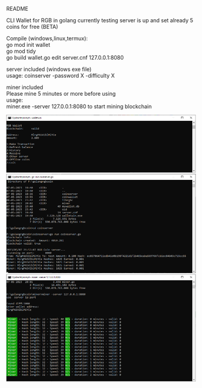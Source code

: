 README

CLI Wallet for RGB in golang currently testing server is up and set already
5 coins for free (BETA)

Compile (windows,linux,termux):<Br>
go mod init wallet<br>
go mod tidy<br>
go build wallet.go
edit server.cnf 127.0.0.1:8080

server included (windows exe file)<br>
usage: coinserver -password X -difficulty X 

miner included<br>
Please mine 5 minutes or more before using<br>
usage:<br>
miner.exe -server 127.0.0.1:8080 to start mining blockchain

<img src="https://github.com/brenrecorder/walletrgb/blob/main/pictures/screenwallet.png?raw=true"></img>
<img src="https://github.com/brenrecorder/walletrgb/blob/main/pictures/screenserver.png?raw=true"></img>
<img src="https://github.com/brenrecorder/walletrgb/blob/main/pictures/screenminer.png?raw=true"></img>
